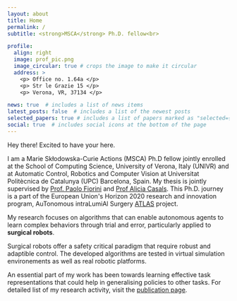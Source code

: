 ```yaml
---
layout: about
title: Home
permalink: /
subtitle: <strong>MSCA</strong> Ph.D. fellow<br>

profile:
  align: right
  image: prof_pic.png
  image_circular: true # crops the image to make it circular
  address: >
    <p> Office no. 1.64a </p>
    <p> Str le Grazie 15 </p>
    <p> Verona, VR, 37134 </p>

news: true  # includes a list of news items
latest_posts: false  # includes a list of the newest posts
selected_papers: true # includes a list of papers marked as "selected={true}"
social: true  # includes social icons at the bottom of the page
---
```

Hey there! Excited to have your here.

I am a Marie Skłodowska-Curie Actions (MSCA) Ph.D fellow jointly enrolled at the School of Computing Science, University of Verona, Italy (UNIVR) and at Automatic Control, Robotics and Computer Vision at Universitat Politècnica de Catalunya (UPC) Barcelona, Spain. My thesis is jointly supervised by [Prof. Paolo Fiorini](https://profs.sci.univr.it/~fiorini/) and [Prof Alicia Casals](https://futur.upc.edu/AliciaCasalsGelpi). This Ph.D. journey is a part of the European Union's Horizon 2020 research and innovation program, AuTonomous intraLumiAl Surgery [ATLAS](https://atlas-itn.eu/) project.


My research focuses on algorithms that can enable autonomous agents to learn complex behaviors through trial and error, particularly applied to **surgical robots**.
<!-- My research interest includes developing **Reinforcement Learning (RL)** methods for robotics application with specific emphasis on **surgical robots**.  -->
Surgical robots offer a safety critical paradigm that require robust and adaptible control. The developed algorithms are tested in virtual simulation environements as well as real robotic platforms.

An essential part of my work has been towards learning effective task representations that could help in generalising policies to other tasks.
For detailed list of my research activity, visit the [publication page](https://ameyapores.github.io/publications/).

<!-- Write your biography here. Tell the world about yourself. Link to your favorite [subreddit](http://reddit.com). You can put a picture in, too. The code is already in, just name your picture `prof_pic.jpg` and put it in the `img/` folder.

Put your address / P.O. box / other info right below your picture. You can also disable any of these elements by editing `profile` property of the YAML header of your `_pages/about.md`. Edit `_bibliography/papers.bib` and Jekyll will render your [publications page](/al-folio/publications/) automatically.

Link to your social media connections, too. This theme is set up to use [Font Awesome icons](http://fortawesome.github.io/Font-Awesome/) and [Academicons](https://jpswalsh.github.io/academicons/), like the ones below. Add your Facebook, Twitter, LinkedIn, Google Scholar, or just disable all of them. -->
